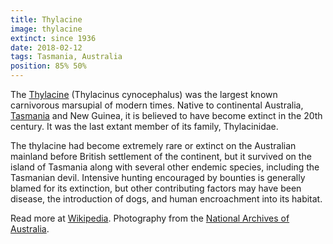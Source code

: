 ```yaml
---
title: Thylacine
image: thylacine
extinct: since 1936
date: 2018-02-12
tags: Tasmania, Australia
position: 85% 50%
---
```


The [Thylacine][1] (Thylacinus cynocephalus) was the largest known carnivorous
marsupial of modern times.  Native to continental Australia, [Tasmania][2] and
New Guinea, it is believed to have become extinct in the 20th century. It was
the last extant member of its family, Thylacinidae.

The thylacine had become extremely rare or extinct on the Australian mainland
before British settlement of the continent, but it survived on the island of
Tasmania along with several other endemic species, including the Tasmanian
devil. Intensive hunting encouraged by bounties is generally blamed for its
extinction, but other contributing factors may have been disease, the
introduction of dogs, and human encroachment into its habitat.

Read more at [Wikipedia][3]. Photography from the [National Archives of
Australia][4].

[1]: /2018/02/12/thylacine/
[2]: https://www.openstreetmap.org/#map=6/-41.270/144.360
[3]: https://en.wikipedia.org/wiki/Thylacine
[4]: http://www.naa.gov.au/about-us/media/images/records-about-tasmania/image03.aspx
